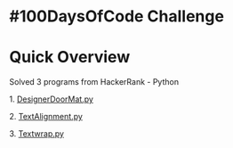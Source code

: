 <!DOCTYPE html>
<html>
<body>
<h1>#100DaysOfCode Challenge</h1>
<h1>Quick Overview</h1>
<p>Solved 3 programs from HackerRank - Python</p>
<p>1. <a href="DesignerDoorMat.py">DesignerDoorMat.py</a></p>
<p>2. <a href="TextAlignment.py">TextAlignment.py</a></p>
<p>3. <a href="TextWrap.py">Textwrap.py</a></p>
</body>
</html>
